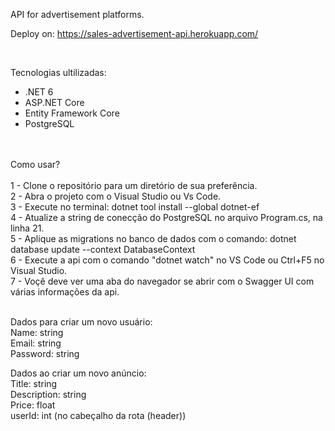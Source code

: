 API for advertisement platforms.

Deploy on: https://sales-advertisement-api.herokuapp.com/

<br/>

Tecnologias ultilizadas:
  - .NET 6
  - ASP.NET Core
  - Entity Framework Core
  - PostgreSQL
  <br/>
  <br/>
Como usar?
  <br/>
  <br/>
  1 - Clone o repositório para um diretório de sua preferência.
  <br/>
  2 - Abra o projeto com o Visual Studio ou Vs Code.
  <br/>
  3 - Execute no terminal: dotnet tool install --global dotnet-ef
  <br/>
  4 - Atualize a string de conecção do PostgreSQL no arquivo Program.cs, na linha 21.
  <br/>
  5 - Aplique as migrations no banco de dados com o comando: dotnet database update --context DatabaseContext
  <br/>
  6 - Execute a api com o comando "dotnet watch" no VS Code ou Ctrl+F5 no Visual Studio.
  <br/>
  7 - Voçê deve ver uma aba do navegador se abrir com o Swagger UI com várias informações da api.
  
  <br/>
  <br/>
  
 Dados para criar um novo usuário: 
    <br/>
    Name: string
    <br/>
    Email: string
    <br/>
    Password: string
    
Dados ao criar um novo anúncio:
    <br/>
    Title: string
    <br/>
    Description: string
    <br/>
    Price: float
    <br/>
    userId: int (no cabeçalho da rota (header))
